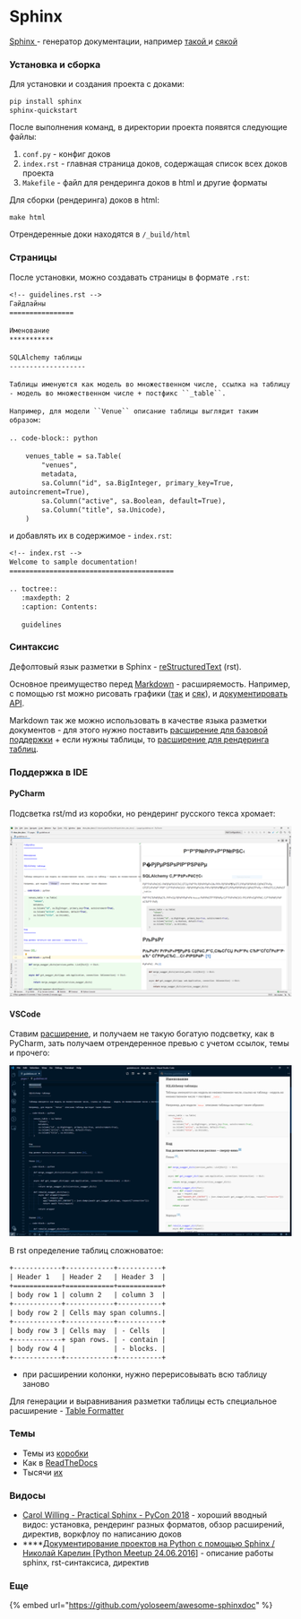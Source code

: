 # Sphinx

[Sphinx ](http://www.sphinx-doc.org/en/master/)- генератор документации, например [такой ](https://flask.palletsprojects.com/en/1.1.x/)и [сякой](https://docs.python.org/2.7/)

### Установка и сборка

Для установки и создания проекта с доками:

```text
pip install sphinx
sphinx-quickstart
```

После выполнения команд, в директории проекта появятся следующие файлы:

1. `conf.py` - конфиг доков
2. `index.rst` - главная страница доков, содержащая список всех доков проекта
3. `Makefile` - файл для рендеринга доков в html и другие форматы

Для сборки \(рендеринга\) доков в html:

```text
make html
```

Отрендеренные доки находятся в `/_build/html`

### Страницы

После установки, можно создавать страницы в формате `.rst`:

```text
<!-- guidelines.rst -->
Гайдлайны
================

Именование
***********

SQLAlchemy таблицы
-------------------

Таблицы именуются как модель во множественном числе, ссылка на таблицу - модель во множественном числе + постфикс ``_table``.

Например, для модели ``Venue`` описание таблицы выглядит таким образом:

.. code-block:: python

    venues_table = sa.Table(
        "venues",
        metadata,
        sa.Column("id", sa.BigInteger, primary_key=True, autoincrement=True),
        sa.Column("active", sa.Boolean, default=True),
        sa.Column("title", sa.Unicode),
    )
```

 и добавлять их в содержимое - `index.rst`:

```text
<!-- index.rst -->
Welcome to sample documentation!
=========================================

.. toctree::
   :maxdepth: 2
   :caption: Contents:

   guidelines
```

### Синтаксис

Дефолтовый язык разметки в Sphinx - [reStructuredText](http://www.sphinx-doc.org/en/master/usage/restructuredtext/basics.html) \(rst\). 

Основное преимущество перед [Markdown](https://github.com/adam-p/markdown-here/wiki/Markdown-Cheatsheet) - расширяемость. Например, с помощью rst можно рисовать графики \([так](https://sphinxcontrib-mermaid-demo.readthedocs.io/en/latest/) и [сяк](https://www.sphinx-doc.org/en/master/usage/extensions/graphviz.html)\), и [документировать API](https://sphinxcontrib-httpdomain.readthedocs.io/en/stable/).

Markdown так же можно использовать в качестве языка разметки документов - для этого нужно поставить [расширение для базовой поддержки](http://www.sphinx-doc.org/en/master/usage/markdown.html) + если нужны таблицы, то [расширение для рендеринга таблиц](https://pypi.org/project/sphinx-markdown-tables/).

### Поддержка в IDE

#### **PyCharm**

Подсветка rst/md из коробки, но рендеринг русского текса хромает:

![](.gitbook/assets/image.png)

#### **VSCode**

Ставим [расширение](https://marketplace.visualstudio.com/items?itemName=lextudio.restructuredtext), и получаем не такую богатую подсветку, как в PyCharm, зать получаем отрендеренное превью с учетом ссылок, темы и прочего:

![](.gitbook/assets/image%20%281%29.png)

В rst определение таблиц сложноватое:

```text
+------------+------------+-----------+
| Header 1   | Header 2   | Header 3  |
+============+============+===========+
| body row 1 | column 2   | column 3  |
+------------+------------+-----------+
| body row 2 | Cells may span columns.|
+------------+------------+-----------+
| body row 3 | Cells may  | - Cells   |
+------------+ span rows. | - contain |
| body row 4 |            | - blocks. |
+------------+------------+-----------+
```

+ при расширении колонки, нужно перерисовывать всю таблицу заново 

Для генерации и выравнивания разметки таблицы есть специальное расширение - [Table Formatter](https://marketplace.visualstudio.com/items?itemName=shuworks.vscode-table-formatter)

### Темы

* Темы из [коробки](https://www.sphinx-doc.org/en/master/usage/theming.html#builtin-themes)
* Как в [ReadTheDocs](https://sphinx-rtd-theme.readthedocs.io/en/stable/)
* Тысячи [их](https://sphinx-themes.org)

### Видосы

* [Carol Willing - Practical Sphinx - PyCon 2018](https://www.youtube.com/watch?v=0ROZRNZkPS8) - хороший вводный видос: установка, рендеринг разных форматов, обзор расширений, директив, воркфлоу по написанию доков
* \*\*\*\*[Документирование проектов на Python с помощью Sphinx / Николай Карелин \[Python Meetup 24.06.2016\]](https://www.youtube.com/watch?v=xNSf1g4O4RU) - описание работы sphinx, rst-синтаксиса, директив

### Еще

{% embed url="https://github.com/yoloseem/awesome-sphinxdoc" %}

